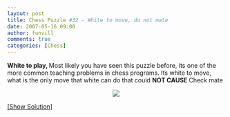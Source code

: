 ```yaml
---
layout: post
title: Chess Puzzle #32 - White to move, do not mate 
date: 2007-05-16 09:00
author: funvill
comments: true
categories: [Chess]
---
```

<strong>White to play, </strong>
Most likely you have seen this puzzle before, its one of the more common teaching problems in chess programs.
Its white to move, what is the only move that white can do that could <strong>NOT CAUSE </strong>Check mate
<p style="text-align: center"><img src="http://www.abluestar.com/scripts/chess_image.php?ff=B5KR/1r5B/6R1/2b1p1p1/2P1k1P1/1p2P2p/1P2P2P/3N1N2" /></p>
<!--more--><a href="javascript:ReverseContentDisplay('chess_solution')">[Show Solution]</a>
<p id="chess_solution" style="clear: both; padding: 5px; display: none">1. Rc6. This move unpins the black rook enabling it to capture the bishop on h7</p>
